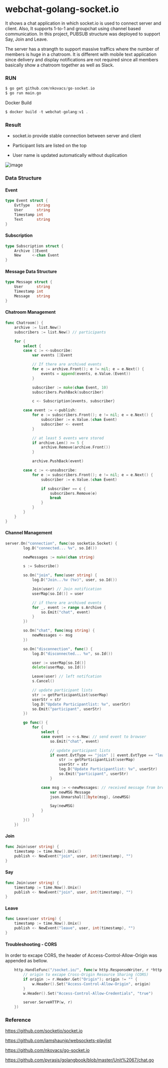 # webchat-golang-socket.io
It shows a chat application in which socket.io is used to connect server and client.
Also, It supports 1-to-1 and groupchat using channel based communication.
In this project, PUBSUB structure was deployed to support Say, Join and Leave.

The server has a strangth to support massive traffics where the number of members is huge in a chatroom.
It is different with mobile text application since delivery and display notifications are not required since all members basically show a chatroom together as well as Slack.

### RUN

```c
$ go get github.com/nkovacs/go-socket.io 
$ go run main.go
```

Docker Build

```c
$ docker build -t webchat-golang:v1 .
```

### Result
- socket.io provide stable connection between server and client

- Participant lists are listed on the top

- User name is updated automatically without duplication

![image](https://user-images.githubusercontent.com/52392004/82513003-b255ab00-9b4c-11ea-8ef0-5f22cf872c11.png)


### Data Structure

#### Event 
```go
type Event struct {
	EvtType   string
	User      string
	Timestamp int
	Text      string
}
```

#### Subscription
```go
type Subscription struct {
	Archive []Event
	New     <-chan Event
}
```

#### Message Data Structure
```go
type Message struct {
	User      string
	Timestamp int
	Message   string
}
```

#### Chatroom Management
```go
func Chatroom() {
	archive := list.New()
	subscribers := list.New() // participants

	for {
		select {
		case c := <-subscribe:
			var events []Event

			// If there are archived events
			for e := archive.Front(); e != nil; e = e.Next() {
				events = append(events, e.Value.(Event))
			}

			subscriber := make(chan Event, 10)
			subscribers.PushBack(subscriber)

			c <- Subscription{events, subscriber}

		case event := <-publish:
			for e := subscribers.Front(); e != nil; e = e.Next() {
				subscriber := e.Value.(chan Event)
				subscriber <- event
			}

			// at least 5 events were stored
			if archive.Len() >= 5 {
				archive.Remove(archive.Front())
			}

			archive.PushBack(event)

		case c := <-unsubscribe:
			for e := subscribers.Front(); e != nil; e = e.Next() {
				subscriber := e.Value.(chan Event)

				if subscriber == c {
					subscribers.Remove(e)
					break
				}
			}
		}
	}
}
```

#### Channel Management
```go
server.On("connection", func(so socketio.Socket) {
		log.D("connected... %v", so.Id())

		newMessages := make(chan string)

		s := Subscribe()

		so.On("join", func(user string) {
			log.D("Join...%v (%v)", user, so.Id())

			Join(user) // Join notification
			userMap[so.Id()] = user

			// if there are archived events
			for _, event := range s.Archive {
				so.Emit("chat", event)
			}
		})

		so.On("chat", func(msg string) {
			newMessages <- msg
		})

		so.On("disconnection", func() {
			log.D("disconnected... %v", so.Id())

			user := userMap[so.Id()]
			delete(userMap, so.Id())

			Leave(user) // left notifcation
			s.Cancel()

			// update participant lists
			str := getParticipantList(userMap)
			userStr = str
			log.D("Update Participantlist: %v", userStr)
			so.Emit("participant", userStr)
		})

		go func() {
			for {
				select {
				case event := <-s.New: // send event to browser
					so.Emit("chat", event)

					// update participant lists
					if event.EvtType == "join" || event.EvtType == "leave" {
						str := getParticipantList(userMap)
						userStr = str
						log.D("Update Participantlist: %v", userStr)
						so.Emit("participant", userStr)
					}

				case msg := <-newMessages: // received message from browser
					var newMSG Message
					json.Unmarshal([]byte(msg), &newMSG)

					Say(newMSG)
				}
			}
		}()
	})
```

#### Join
```go
func Join(user string) {
	timestamp := time.Now().Unix()
	publish <- NewEvent("join", user, int(timestamp), "")
}
```

#### Say
```go
func Join(user string) {
	timestamp := time.Now().Unix()
	publish <- NewEvent("join", user, int(timestamp), "")
}
```

#### Leave
```go
func Leave(user string) {
	timestamp := time.Now().Unix()
	publish <- NewEvent("leave", user, int(timestamp), "")
}
```





#### Troubleshooting - CORS
In order to excape CORS, the header of Access-Control-Allow-Origin was appended as bellow.

```go
    http.HandleFunc("/socket.io/", func(w http.ResponseWriter, r *http.Request) {
		// origin to excape Cross-Origin Resource Sharing (CORS)
		if origin := r.Header.Get("Origin"); origin != "" {
			w.Header().Set("Access-Control-Allow-Origin", origin)
		}
		w.Header().Set("Access-Control-Allow-Credentials", "true")

		server.ServeHTTP(w, r)
	})
```

### Reference

https://github.com/socketio/socket.io

https://github.com/iamshaunjp/websockets-playlist

https://github.com/nkovacs/go-socket.io

https://github.com/pyrasis/golangbook/blob/master/Unit%2067/chat.go
